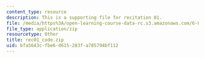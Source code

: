 ```yaml
---
content_type: resource
description: This is a supporting file for recitation 01.
file: /media/https%3A/open-learning-course-data-rc.s3.amazonaws.com/6-006-introduction-to-algorithms-fall-2011/bfa5643cfbe6d615283fa785794bf112_rec01_code.zip
file_type: application/zip
resourcetype: Other
title: rec01_code.zip
uid: bfa5643c-fbe6-d615-283f-a785794bf112
---
```

